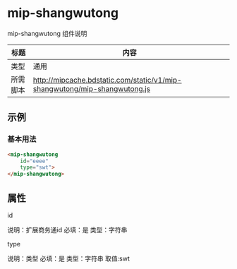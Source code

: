 # mip-shangwutong

mip-shangwutong 组件说明

标题|内容
----|----
类型|通用
所需脚本|http://mipcache.bdstatic.com/static/v1/mip-shangwutong/mip-shangwutong.js

## 示例

### 基本用法
```html
<mip-shangwutong
    id="eeee"
    type="swt">
</mip-shangwutong>
```

## 属性

id

说明：扩展商务通id
必填：是 类型：字符串

type

说明：类型
必填：是 类型：字符串 取值:swt
